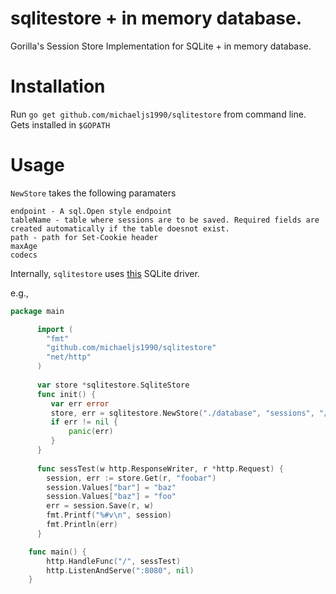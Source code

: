 sqlitestore + in memory database.
=================================

Gorilla's Session Store Implementation for SQLite  + in memory database.

Installation
===========

Run `go get github.com/michaeljs1990/sqlitestore` from command line. Gets installed in `$GOPATH`

Usage
=====

`NewStore` takes the following paramaters

    endpoint - A sql.Open style endpoint
    tableName - table where sessions are to be saved. Required fields are created automatically if the table doesnot exist.
    path - path for Set-Cookie header
    maxAge
    codecs

Internally, `sqlitestore` uses [this](https://github.com/mattn/go-sqlite3) SQLite driver.

e.g.,

```go 
package main

      import (
  	    "fmt"
  	    "github.com/michaeljs1990/sqlitestore"
  	    "net/http"
      )
      
      var store *sqlitestore.SqliteStore
      func init() {
         var err error
         store, err = sqlitestore.NewStore("./database", "sessions", "/", 3600, []byte("<SecretKey>"))
         if err != nil {
             panic(err)
         } 
      }
      
      func sessTest(w http.ResponseWriter, r *http.Request) {
  	    session, err := store.Get(r, "foobar")
  	    session.Values["bar"] = "baz"
  	    session.Values["baz"] = "foo"
  	    err = session.Save(r, w)
  	    fmt.Printf("%#v\n", session)
  	    fmt.Println(err)
      }

    func main() {
    	http.HandleFunc("/", sessTest)
    	http.ListenAndServe(":8080", nil)
    }
```